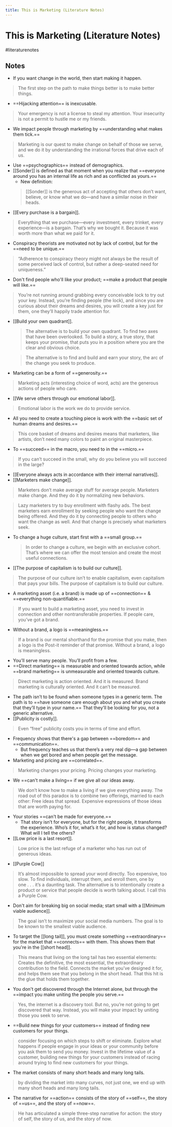 ```yaml
---
title: This is Marketing (Literature Notes)
---
```

# This is Marketing (Literature Notes)
#literaturenotes 

## Notes
- If you want change in the world, then start making it happen.
 >The first step on the path to make things better is to make better things.
- ==Hijacking attention== is inexcusable.
 >Your emergency is not a license to steal my attention. Your insecurity is not a permit to hustle me or my friends.
- We impact people through marketing by ==understanding what makes them tick.==
> Marketing is our quest to make change on behalf of those we serve, and we do it by understanding the irrational forces that drive each of us.
- Use ==psychographics== instead of demographics.
- [[Sonder]] is defined as that moment when you realize that ==everyone around you has an internal life as rich and as conflicted as yours.==
	- New definition:
	> [[Sonder]] is the generous act of accepting that others don’t want, believe, or know what we do—and have a similar noise in their heads.
- [[Every purchase is a bargain]].
 >Everything that we purchase—every investment, every trinket, every experience—is a bargain. That’s why we bought it. Because it was worth more than what we paid for it.
- Conspiracy theorists are motivated not by lack of control, but for the ==need to be unique.==
>“Adherence to conspiracy theory might not always be the result of some perceived lack of control, but rather a deep-seated need for uniqueness.”
- Don't find people who'll like your product; ==make a product that people will like.==
 >You’re not running around grabbing every conceivable lock to try out your key. Instead, you’re finding people (the lock), and since you are curious about their dreams and desires, you will create a key just for them, one they’ll happily trade attention for.
- [[Build your own quadrant]].
	>The alternative is to build your own quadrant. To find two axes that have been overlooked. To build a story, a true story, that keeps your promise, that puts you in a position where you are the clear and obvious choice.
   
   >The alternative is to find and build and earn your story, the arc of the change you seek to produce.
- Marketing can be a form of ==generosity.==
 >Marketing acts (interesting choice of word, acts) are the generous actions of people who care.
- [[We serve others through our emotional labor]].
> Emotional labor is the work we do to provide service.
- All you need to create a touching piece is work with the ==basic set of human dreams and desires.==
>This core basket of dreams and desires means that marketers, like artists, don’t need many colors to paint an original masterpiece.
- To ==succeed== in the macro, you need to in the ==micro.==
>If you can’t succeed in the small, why do you believe you will succeed in the large?
- [[Everyone always acts in accordance with their internal narratives]].
- [[Marketers make change]].
 >Marketers don’t make average stuff for average people. Marketers make change. And they do it by normalizing new behaviors.

  >Lazy marketers try to buy enrollment with flashy ads. The best marketers earn enrollment by seeking people who want the change being offered. And they do it by connecting people to others who want the change as well. And that change is precisely what marketers seek.
- To change a huge culture, start first with a ==small group.==
	>In order to change a culture, we begin with an exclusive cohort. That’s where we can offer the most tension and create the most useful connections.
- [[The purpose of capitalism is to build our culture]].
 >The purpose of our culture isn’t to enable capitalism, even capitalism that pays your bills. The purpose of capitalism is to build our culture.
- A marketing asset (i.e. a brand) is made up of ==connection== & ==everything non-quantifiable.==
 > If you want to build a marketing asset, you need to invest in connection and other nontransferable properties. If people care, you’ve got a brand.
- Without a brand, a logo is ==meaningless.==
>If a brand is our mental shorthand for the promise that you make, then a logo is the Post-it reminder of that promise. Without a brand, a logo is meaningless.
- You’ll serve many people. You’ll profit from a few.
- ==Direct marketing== is measurable and oriented towards action, while ==brand marketing== is unmeasurable and oriented towards culture.
>Direct marketing is action oriented. And it is measured. Brand marketing is culturally oriented. And it can’t be measured.
- The path isn’t to be found when someone types in a generic term. The path is to ==have someone care enough about you and what you create that they’ll type in your name.== That they’ll be looking for you, not a generic alternative.
- [[Publicity is costly]].
 >Even “free” publicity costs you in terms of time and effort.
- Frequency shows that there's a gap between ==boredom== and ==communication==.
	- But frequency teaches us that there’s a very real dip—a gap between when we get bored and when people get the message.
- Marketing and pricing are ==correlated==.
 >Marketing changes your pricing. Pricing changes your marketing.
- We ==can't make a living== if we give all our ideas away.
>We don’t know how to make a living if we give everything away. The road out of this paradox is to combine two offerings, married to each other: Free ideas that spread. Expensive expressions of those ideas that are worth paying for.
- Your stories ==can't be made for everyone.==
	- That story isn’t for everyone, but for the right people, it transforms the experience. Who’s it for, what’s it for, and how is status changed? What will I tell the others?
- [[Low price is a last resort]].
 >Low price is the last refuge of a marketer who has run out of generous ideas.
- [[Purple Cow]]
 >It’s almost impossible to spread your word directly. Too expensive, too slow. To find individuals, interrupt them, and enroll them, one by one . . . it’s a daunting task. The alternative is to intentionally create a product or service that people decide is worth talking about. I call this a Purple Cow.
- Don't aim for breaking big on social media; start small with a [[Minimum viable audience]].
>The goal isn’t to maximize your social media numbers. The goal is to be known to the smallest viable audience.
- To target the [[long tail]], you must create something ==extraordinary== for the market that ==connects== with them. This shows them that you're in the [[short head]].
 >This means that living on the long tail has two essential elements: Creates the definitive, the most essential, the extraordinary contribution to the field. Connects the market you’ve designed it for, and helps them see that you belong in the short head. That this hit is the glue that holds them together.
- You don't get discovered through the Internet alone, but through the ==impact you make uniting the people you serve.==
 >Yes, the internet is a discovery tool. But no, you’re not going to get discovered that way. Instead, you will make your impact by uniting those you seek to serve.
- ==Build new things for your customers== instead of finding new customers for your things.
 >consider focusing on which steps to shift or eliminate. Explore what happens if people engage in your ideas or your community before you ask them to send you money. Invest in the lifetime value of a customer, building new things for your customers instead of racing around trying to find new customers for your things.
- The market consists of many short heads and many long tails.
> by dividing the market into many curves, not just one, we end up with many short heads and many long tails.
- The narrative for ==action== consists of the story of ==self==, the story of ==us==, and the story of ==now==.
>He has articulated a simple three-step narrative for action: the story of self, the story of us, and the story of now.

